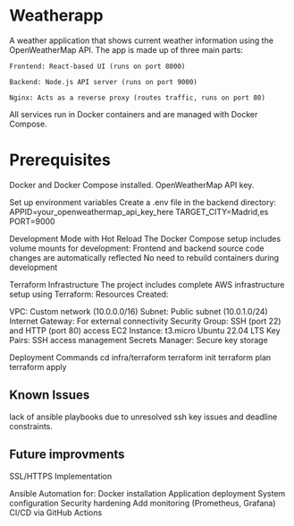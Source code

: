 # Weatherapp

A weather application that shows current weather information using the OpenWeatherMap API.
The app is made up of three main parts:

    Frontend: React-based UI (runs on port 8000)

    Backend: Node.js API server (runs on port 9000)

    Nginx: Acts as a reverse proxy (routes traffic, runs on port 80)

All services run in Docker containers and are managed with Docker Compose.

# Prerequisites

Docker and Docker Compose installed.
OpenWeatherMap API key.

Set up environment variables
Create a .env file in the backend directory:
APPID=your_openweathermap_api_key_here
TARGET_CITY=Madrid,es
PORT=9000

Development Mode with Hot Reload
The Docker Compose setup includes volume mounts for development:
Frontend and backend source code changes are automatically reflected
No need to rebuild containers during development

Terraform Infrastructure
The project includes complete AWS infrastructure setup using Terraform:
Resources Created:

VPC: Custom network (10.0.0.0/16)
Subnet: Public subnet (10.0.1.0/24)
Internet Gateway: For external connectivity
Security Group: SSH (port 22) and HTTP (port 80) access
EC2 Instance: t3.micro Ubuntu 22.04 LTS
Key Pairs: SSH access management
Secrets Manager: Secure key storage


Deployment Commands
cd infra/terraform
terraform init
terraform plan
terraform apply

## Known Issues
lack of ansible playbooks due to unresolved ssh key issues and deadline constraints.

## Future improvments

SSL/HTTPS Implementation

Ansible Automation for:
Docker installation
Application deployment
System configuration
Security hardening
Add monitoring (Prometheus, Grafana)
CI/CD via GitHub Actions
